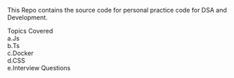This Repo contains the source code for personal practice code for DSA and Development.

Topics Covered <br/>
a.Js <br/>
b.Ts  <br/>
c.Docker <br/>
d.CSS <br/>
e.Interview Questions 
